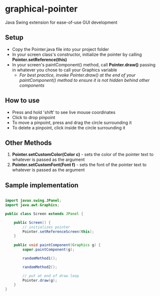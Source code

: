 # graphical-pointer
Java Swing extension for ease-of-use GUI development

## Setup ##
* Copy the Pointer.java file into your project folder
* In your screen class's constructor, initialize the pointer by calling **Pointer.setReference(this)**
* In your screen's paintComponent() method, call **Pointer.draw()** passing in whatever you chose to call your Graphics variable
  * *For best practice, invoke Pointer.draw() at the end of your paintComponent() method to ensure it is not hidden behind other components*

## How to use ##
* Press and hold 'shift' to see live mouse coordinates
* Click to drop pinpoint
* To move a pinpoint, press and drag the circle surrounding it
* To delete a pinpoint, click inside the circle surrounding it

## Other Methods ##
1. **Pointer.setCustomColor(Color c)** - sets the color of the pointer text to whatever is passed as the argument
2. **Pointer.setCustomFont(Font f)** - sets the font of the pointer text to whatever is passed as the argument

## Sample implementation ##
```java

import javax.swing.JPanel;
import java.awt.Graphics;

public class Screen extends JPanel {

    public Screen() {
        // initializes pointer
        Pointer.setReferenceScreen(this);
    }
    
    public void paintComponent(Graphics g) {
        super.paintComponent(g);

        randomMethod1();

        randomMethod2();

        // put at end of draw loop
        Pointer.draw(g);
    }
}
```


